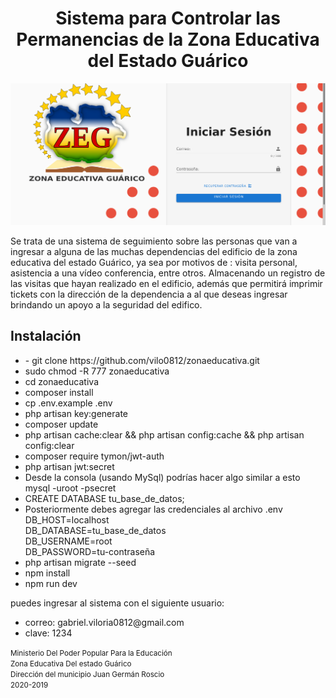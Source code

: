 <h1 style="text-align: center;">Sistema  para Controlar las Permanencias de  la 
Zona Educativa del Estado Guárico </h1>
<img width="1000" heigth="500" src="public/images/icons/image_principal.png" alt="">
<p>Se trata de una sistema de seguimiento sobre las personas que van a ingresar a alguna de las muchas dependencias del edificio de la zona educativa del estado Guárico, ya sea por motivos de : visita personal, asistencia a una vídeo conferencia, entre otros. Almacenando un registro de las visitas que hayan realizado en el edificio, además que permitirá imprimir tickets con la dirección de la dependencia a al que deseas ingresar brindando un apoyo a la seguridad del edifico.</p>
<h2>Instalación</h2>
<ul>
	<li>- git clone https://github.com/vilo0812/zonaeducativa.git</li>
	<li>sudo chmod -R 777 zonaeducativa</li>
	<li>cd zonaeducativa</li>
	<li>composer install</li>
	<li>cp .env.example .env</li>
	<li>php artisan key:generate</li>
	<li>composer update</li>
	<li>php artisan cache:clear && php artisan config:cache && php artisan config:clear</li>
	<li>composer require tymon/jwt-auth</li>
	<li>php artisan jwt:secret</li>
	<li>Desde la consola (usando MySql) podrías hacer algo similar a esto<br/>
	mysql -uroot -psecret</li>
	<li>CREATE DATABASE tu_base_de_datos;</li>
	<li>Posteriormente debes agregar las credenciales al archivo .env<br/>
	DB_HOST=localhost<br/>
	DB_DATABASE=tu_base_de_datos<br/>
	DB_USERNAME=root<br/>
	DB_PASSWORD=tu-contraseña</li>
	<li>php artisan migrate --seed</li>
	<li>npm install</li>
	<li>npm run dev</li>
</ul>
<span>
	<p>
		puedes ingresar al sistema con el siguiente usuario:
	</p>
	<ul>
		<li>
			correo: gabriel.viloria0812@gmail.com
		</li>
		<li>
			clave: 1234
		</li>
	</ul>
</span>
<small style="text-align: center;">
	Ministerio Del Poder Popular Para la Educación<br/>
	Zona Educativa Del estado Guárico<br/>
	Dirección del municipio Juan Germán Roscio<br/>
	2020-2019
</small>
